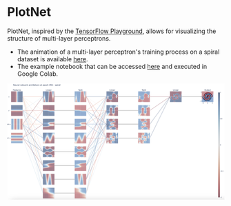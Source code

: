 # PlotNet

PlotNet, inspired by the [TensorFlow Playground](https://playground.tensorflow.org/), allows for visualizing the structure of multi-layer perceptrons.

- The animation of a multi-layer perceptron's training process on a spiral dataset is available [here](https://www.dropbox.com/s/rcqvnbi2thicmd8/Neural%20network%20architeture%20animation%20-%20spiral.html?dl=0).
- The example notebook that can be accessed [here](https://colab.research.google.com/drive/1llqNm1V5Z1GrqCLTmdsMk3ZKgdvcpcWD?usp=sharing) and executed in Google Colab.

![sample](docs/sample.png)
